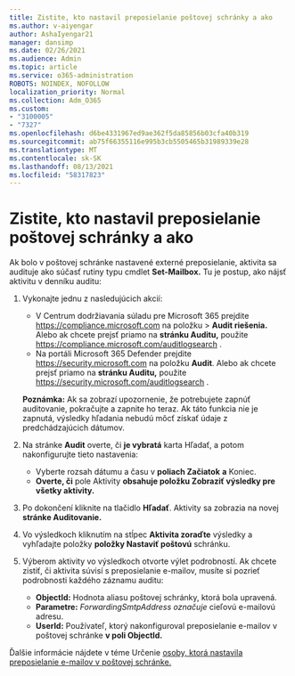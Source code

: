 ```yaml
---
title: Zistite, kto nastavil preposielanie poštovej schránky a ako
ms.author: v-aiyengar
author: AshaIyengar21
manager: dansimp
ms.date: 02/26/2021
ms.audience: Admin
ms.topic: article
ms.service: o365-administration
ROBOTS: NOINDEX, NOFOLLOW
localization_priority: Normal
ms.collection: Adm_O365
ms.custom:
- "3100005"
- "7327"
ms.openlocfilehash: d6be4331967ed9ae362f5da85856b03cfa40b319
ms.sourcegitcommit: ab75f66355116e995b3cb5505465b31989339e28
ms.translationtype: MT
ms.contentlocale: sk-SK
ms.lasthandoff: 08/13/2021
ms.locfileid: "58317823"
---
```

# <a name="find-out-who-set-up-forwarding-on-a-mailbox-and-how"></a>Zistite, kto nastavil preposielanie poštovej schránky a ako

Ak bolo v poštovej schránke nastavené externé preposielanie, aktivita sa audituje ako súčasť rutiny typu cmdlet **Set-Mailbox.** Tu je postup, ako nájsť aktivitu v denníku auditu:

1. Vykonajte jednu z nasledujúcich akcií:
   - V Centrum dodržiavania súladu pre Microsoft 365 prejdite <https://compliance.microsoft.com> na položku  \> **Audit riešenia.** Alebo ak chcete prejsť priamo na **stránku Auditu,** použite <https://compliance.microsoft.com/auditlogsearch> .
   - Na portáli Microsoft 365 Defender prejdite <https://security.microsoft.com> na položku **Audit**. Alebo ak chcete prejsť priamo na **stránku Auditu,** použite <https://security.microsoft.com/auditlogsearch> .

   **Poznámka:** Ak sa zobrazí upozornenie, že potrebujete zapnúť auditovanie, pokračujte a zapnite ho teraz. Ak táto funkcia nie je zapnutá, výsledky hľadania nebudú môcť získať údaje z predchádzajúcich dátumov.

2. Na stránke **Audit** overte, či **je vybratá** karta Hľadať, a potom nakonfigurujte tieto nastavenia:
   - Vyberte rozsah dátumu a času v **poliach Začiatok** **a** Koniec.
   - **Overte, či** pole Aktivity **obsahuje položku Zobraziť výsledky pre všetky aktivity.**

3. Po dokončení kliknite na tlačidlo **Hľadať**. Aktivity sa zobrazia na novej **stránke Auditovanie.**

4. Vo výsledkoch kliknutím na stĺpec **Aktivita zoraďte** výsledky a vyhľadajte položky **položky Nastaviť poštovú** schránku.

5. Výberom aktivity vo výsledkoch otvorte výlet podrobností. Ak chcete zistiť, či aktivita súvisí s preposielanie e-mailov, musíte si pozrieť podrobnosti každého záznamu auditu:
   - **ObjectId:** Hodnota aliasu poštovej schránky, ktorá bola upravená.
   - **Parametre:** _ForwardingSmtpAddress označuje_ cieľovú e-mailovú adresu.
   - **UserId:** Používateľ, ktorý nakonfiguroval preposielanie e-mailov v poštovej schránke **v poli ObjectId.**

Ďalšie informácie nájdete v téme Určenie [osoby, ktorá nastavila preposielanie e-mailov v poštovej schránke.](https://docs.microsoft.com/microsoft-365/compliance/auditing-troubleshooting-scenarios#determine-who-set-up-email-forwarding-for-a-mailbox)
